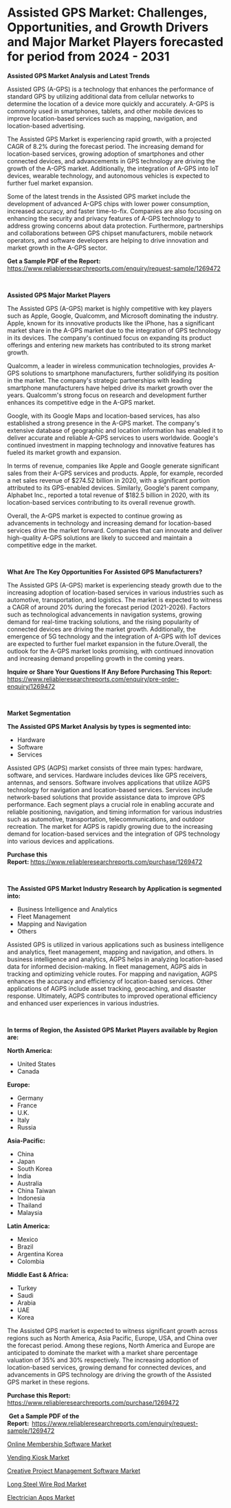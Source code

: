 <p><h1>Assisted GPS Market: Challenges, Opportunities, and Growth Drivers and Major Market Players forecasted for period from 2024 - 2031</h1></p><p><strong>Assisted GPS Market Analysis and Latest Trends</strong></p>
<p><p>Assisted GPS (A-GPS) is a technology that enhances the performance of standard GPS by utilizing additional data from cellular networks to determine the location of a device more quickly and accurately. A-GPS is commonly used in smartphones, tablets, and other mobile devices to improve location-based services such as mapping, navigation, and location-based advertising.</p><p>The Assisted GPS Market is experiencing rapid growth, with a projected CAGR of 8.2% during the forecast period. The increasing demand for location-based services, growing adoption of smartphones and other connected devices, and advancements in GPS technology are driving the growth of the A-GPS market. Additionally, the integration of A-GPS into IoT devices, wearable technology, and autonomous vehicles is expected to further fuel market expansion.</p><p>Some of the latest trends in the Assisted GPS market include the development of advanced A-GPS chips with lower power consumption, increased accuracy, and faster time-to-fix. Companies are also focusing on enhancing the security and privacy features of A-GPS technology to address growing concerns about data protection. Furthermore, partnerships and collaborations between GPS chipset manufacturers, mobile network operators, and software developers are helping to drive innovation and market growth in the A-GPS sector.</p></p>
<p><strong>Get a Sample PDF of the Report:&nbsp;</strong> <a href="https://www.reliableresearchreports.com/enquiry/request-sample/1269472">https://www.reliableresearchreports.com/enquiry/request-sample/1269472</a></p>
<p>&nbsp;</p>
<p><strong>Assisted GPS Major Market Players</strong></p>
<p><p>The Assisted GPS (A-GPS) market is highly competitive with key players such as Apple, Google, Qualcomm, and Microsoft dominating the industry. Apple, known for its innovative products like the iPhone, has a significant market share in the A-GPS market due to the integration of GPS technology in its devices. The company's continued focus on expanding its product offerings and entering new markets has contributed to its strong market growth.</p><p>Qualcomm, a leader in wireless communication technologies, provides A-GPS solutions to smartphone manufacturers, further solidifying its position in the market. The company's strategic partnerships with leading smartphone manufacturers have helped drive its market growth over the years. Qualcomm's strong focus on research and development further enhances its competitive edge in the A-GPS market.</p><p>Google, with its Google Maps and location-based services, has also established a strong presence in the A-GPS market. The company's extensive database of geographic and location information has enabled it to deliver accurate and reliable A-GPS services to users worldwide. Google's continued investment in mapping technology and innovative features has fueled its market growth and expansion.</p><p>In terms of revenue, companies like Apple and Google generate significant sales from their A-GPS services and products. Apple, for example, recorded a net sales revenue of $274.52 billion in 2020, with a significant portion attributed to its GPS-enabled devices. Similarly, Google's parent company, Alphabet Inc., reported a total revenue of $182.5 billion in 2020, with its location-based services contributing to its overall revenue growth.</p><p>Overall, the A-GPS market is expected to continue growing as advancements in technology and increasing demand for location-based services drive the market forward. Companies that can innovate and deliver high-quality A-GPS solutions are likely to succeed and maintain a competitive edge in the market.</p></p>
<p>&nbsp;</p>
<p><strong>What Are The Key Opportunities For Assisted GPS Manufacturers?</strong></p>
<p><p>The Assisted GPS (A-GPS) market is experiencing steady growth due to the increasing adoption of location-based services in various industries such as automotive, transportation, and logistics. The market is expected to witness a CAGR of around 20% during the forecast period (2021-2026). Factors such as technological advancements in navigation systems, growing demand for real-time tracking solutions, and the rising popularity of connected devices are driving the market growth. Additionally, the emergence of 5G technology and the integration of A-GPS with IoT devices are expected to further fuel market expansion in the future.Overall, the outlook for the A-GPS market looks promising, with continued innovation and increasing demand propelling growth in the coming years.</p></p>
<p><strong>Inquire or Share Your Questions If Any Before Purchasing This Report:</strong> <a href="https://www.reliableresearchreports.com/enquiry/pre-order-enquiry/1269472">https://www.reliableresearchreports.com/enquiry/pre-order-enquiry/1269472</a></p>
<p>&nbsp;</p>
<p><strong>Market Segmentation</strong></p>
<p><strong>The Assisted GPS Market Analysis by types is segmented into:</strong></p>
<p><ul><li>Hardware</li><li>Software</li><li>Services</li></ul></p>
<p><p>Assisted GPS (AGPS) market consists of three main types: hardware, software, and services. Hardware includes devices like GPS receivers, antennas, and sensors. Software involves applications that utilize AGPS technology for navigation and location-based services. Services include network-based solutions that provide assistance data to improve GPS performance. Each segment plays a crucial role in enabling accurate and reliable positioning, navigation, and timing information for various industries such as automotive, transportation, telecommunications, and outdoor recreation. The market for AGPS is rapidly growing due to the increasing demand for location-based services and the integration of GPS technology into various devices and applications.</p></p>
<p><strong>Purchase this Report:&nbsp;</strong><a href="https://www.reliableresearchreports.com/purchase/1269472">https://www.reliableresearchreports.com/purchase/1269472</a></p>
<p>&nbsp;</p>
<p><strong>The Assisted GPS Market Industry Research by Application is segmented into:</strong></p>
<p><ul><li>Business Intelligence and Analytics</li><li>Fleet Management</li><li>Mapping and Navigation</li><li>Others</li></ul></p>
<p><p>Assisted GPS is utilized in various applications such as business intelligence and analytics, fleet management, mapping and navigation, and others. In business intelligence and analytics, AGPS helps in analyzing location-based data for informed decision-making. In fleet management, AGPS aids in tracking and optimizing vehicle routes. For mapping and navigation, AGPS enhances the accuracy and efficiency of location-based services. Other applications of AGPS include asset tracking, geocaching, and disaster response. Ultimately, AGPS contributes to improved operational efficiency and enhanced user experiences in various industries.</p></p>
<p>&nbsp;</p>
<p><strong>In terms of Region, the Assisted GPS Market Players available by Region are:</strong></p>
<p>
    <p> <strong> North America: </strong>
        <ul>
            <li>United States</li>
            <li>Canada</li>
        </ul>
        </p> 
    <p> <strong> Europe: </strong>
        <ul>
            <li>Germany</li>
            <li>France</li>
            <li>U.K.</li>
            <li>Italy</li>
            <li>Russia</li>
        </ul>
        </p> 
    <p> <strong> Asia-Pacific: </strong>
        <ul>
            <li>China</li>
            <li>Japan</li>
            <li>South Korea</li>
            <li>India</li>
            <li>Australia</li>
            <li>China Taiwan</li>
            <li>Indonesia</li>
            <li>Thailand</li>
            <li>Malaysia</li>
        </ul>
        </p> 
    <p> <strong> Latin America: </strong>
        <ul>
            <li>Mexico</li>
            <li>Brazil</li>
            <li>Argentina Korea</li>
            <li>Colombia</li>
        </ul>
        </p> 
    <p> <strong> Middle East & Africa: </strong>
        <ul>
            <li>Turkey</li>
            <li>Saudi</li>
            <li>Arabia</li>
            <li>UAE</li>
            <li>Korea</li>
        </ul>
    </p>
    </p>
<p><p>The Assisted GPS market is expected to witness significant growth across regions such as North America, Asia Pacific, Europe, USA, and China over the forecast period. Among these regions, North America and Europe are anticipated to dominate the market with a market share percentage valuation of 35% and 30% respectively. The increasing adoption of location-based services, growing demand for connected devices, and advancements in GPS technology are driving the growth of the Assisted GPS market in these regions.</p></p>
<p><strong>Purchase this Report: </strong><a href="https://www.reliableresearchreports.com/purchase/1269472">https://www.reliableresearchreports.com/purchase/1269472</a></p>
<p>&nbsp;<strong>Get a Sample PDF of the Report:&nbsp;&nbsp;</strong><a href="https://www.reliableresearchreports.com/enquiry/request-sample/1269472">https://www.reliableresearchreports.com/enquiry/request-sample/1269472</a></p>
<p><strong></strong></p>
<p><p><a href="https://medium.com/p/812435a41329/edit">Online Membership Software Market</a></p><p><a href="https://github.com/timeliteaut/Market-Research-Report-List-1/blob/main/vending-kiosk-market.md">Vending Kiosk Market</a></p><p><a href="https://medium.com/p/360986cb6356/edit">Creative Project Management Software Market</a></p><p><a href="https://github.com/bobicer/Market-Research-Report-List-2/blob/main/long-steel-wire-rod-market.md">Long Steel Wire Rod Market</a></p><p><a href="https://medium.com/p/1820609034a0/edit">Electrician Apps Market</a></p></p>